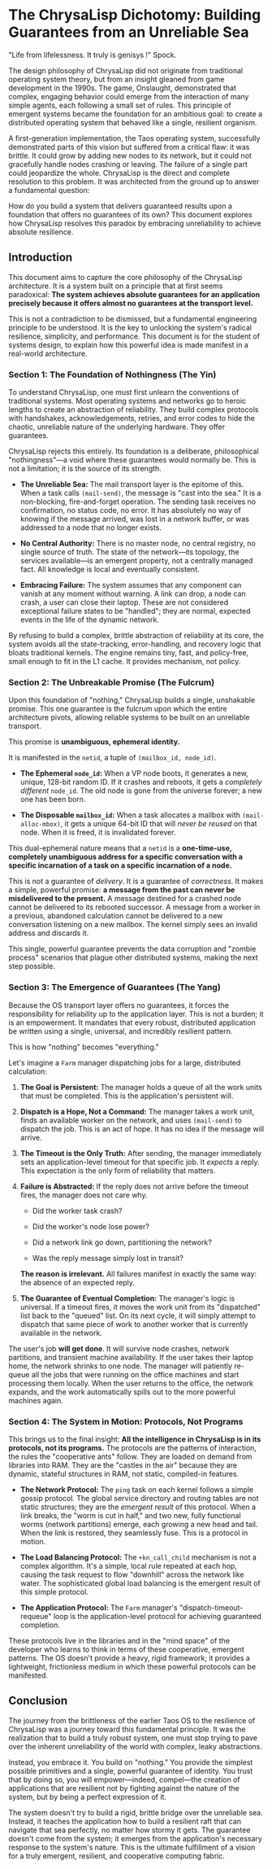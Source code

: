 # The ChrysaLisp Dichotomy: Building Guarantees from an Unreliable Sea

"Life from lifelessness. It truly is genisys !" Spock.

The design philosophy of ChrysaLisp did not originate from traditional operating
system theory, but from an insight gleaned from game development in the 1990s.
The game, Onslaught, demonstrated that complex, engaging behavior could emerge
from the interaction of many simple agents, each following a small set of rules.
This principle of emergent systems became the foundation for an ambitious goal:
to create a distributed operating system that behaved like a single, resilient
organism.

A first-generation implementation, the Taos operating system, successfully
demonstrated parts of this vision but suffered from a critical flaw: it was
brittle. It could grow by adding new nodes to its network, but it could not
gracefully handle nodes crashing or leaving. The failure of a single part could
jeopardize the whole. ChrysaLisp is the direct and complete resolution to this
problem. It was architected from the ground up to answer a fundamental question:

How do you build a system that delivers guaranteed results upon a foundation
that offers no guarantees of its own? This document explores how ChrysaLisp
resolves this paradox by embracing unreliability to achieve absolute resilience.

## Introduction

This document aims to capture the core philosophy of the ChrysaLisp
architecture. It is a system built on a principle that at first seems
paradoxical: **The system achieves absolute guarantees for an application
precisely because it offers almost no guarantees at the transport level.**

This is not a contradiction to be dismissed, but a fundamental engineering
principle to be understood. It is the key to unlocking the system's radical
resilience, simplicity, and performance. This document is for the student of
systems design, to explain how this powerful idea is made manifest in a
real-world architecture.

### Section 1: The Foundation of Nothingness (The Yin)

To understand ChrysaLisp, one must first unlearn the conventions of traditional
systems. Most operating systems and networks go to heroic lengths to create an
abstraction of reliability. They build complex protocols with handshakes,
acknowledgements, retries, and error codes to hide the chaotic, unreliable
nature of the underlying hardware. They offer guarantees.

ChrysaLisp rejects this entirely. Its foundation is a deliberate, philosophical
"nothingness"—a void where these guarantees would normally be. This is not a
limitation; it is the source of its strength.

*   **The Unreliable Sea:** The mail transport layer is the epitome of this.
    When a task calls `(mail-send)`, the message is "cast into the sea." It is a
    non-blocking, fire-and-forget operation. The sending task receives no
    confirmation, no status code, no error. It has absolutely no way of knowing
    if the message arrived, was lost in a network buffer, or was addressed to a
    node that no longer exists.

*   **No Central Authority:** There is no master node, no central registry, no
    single source of truth. The state of the network—its topology, the services
    available—is an emergent property, not a centrally managed fact. All
    knowledge is local and eventually consistent.

*   **Embracing Failure:** The system assumes that any component can vanish at
    any moment without warning. A link can drop, a node can crash, a user can
    close their laptop. These are not considered exceptional failure states to
    be "handled"; they are normal, expected events in the life of the dynamic
    network.

By refusing to build a complex, brittle abstraction of reliability at its core,
the system avoids all the state-tracking, error-handling, and recovery logic
that bloats traditional kernels. The engine remains tiny, fast, and policy-free,
small enough to fit in the L1 cache. It provides mechanism, not policy.

### Section 2: The Unbreakable Promise (The Fulcrum)

Upon this foundation of "nothing," ChrysaLisp builds a single, unshakable
promise. This one guarantee is the fulcrum upon which the entire architecture
pivots, allowing reliable systems to be built on an unreliable transport.

This promise is **unambiguous, ephemeral identity.**

It is manifested in the `netid`, a tuple of `(mailbox_id, node_id)`.

*   **The Ephemeral `node_id`:** When a VP node boots, it generates a new,
    unique, 128-bit random ID. If it crashes and reboots, it gets a *completely
    different* `node_id`. The old node is gone from the universe forever; a new
    one has been born.

*   **The Disposable `mailbox_id`:** When a task allocates a mailbox with
    `(mail-alloc-mbox)`, it gets a unique 64-bit ID that will *never be reused*
    on that node. When it is freed, it is invalidated forever.

This dual-ephemeral nature means that a `netid` is a **one-time-use, completely
unambiguous address for a specific conversation with a specific incarnation of a
task on a specific incarnation of a node.**

This is not a guarantee of *delivery*. It is a guarantee of *correctness*. It
makes a simple, powerful promise: **a message from the past can never be
misdelivered to the present.** A message destined for a crashed node cannot be
delivered to its rebooted successor. A message from a worker in a previous,
abandoned calculation cannot be delivered to a new conversation listening on a
new mailbox. The kernel simply sees an invalid address and discards it.

This single, powerful guarantee prevents the data corruption and "zombie
process" scenarios that plague other distributed systems, making the next step
possible.

### Section 3: The Emergence of Guarantees (The Yang)

Because the OS transport layer offers no guarantees, it forces the
responsibility for reliability up to the application layer. This is not a
burden; it is an empowerment. It mandates that every robust, distributed
application be written using a single, universal, and incredibly resilient
pattern.

This is how "nothing" becomes "everything."

Let's imagine a `Farm` manager dispatching jobs for a large, distributed
calculation:

1.  **The Goal is Persistent:** The manager holds a queue of all the work units
    that must be completed. This is the application's persistent will.

2.  **Dispatch is a Hope, Not a Command:** The manager takes a work unit, finds
    an available worker on the network, and uses `(mail-send)` to dispatch the
    job. This is an act of hope. It has no idea if the message will arrive.

3.  **The Timeout is the Only Truth:** After sending, the manager immediately
    sets an application-level timeout for that specific job. It *expects* a
    reply. This expectation is the only form of reliability that matters.

4.  **Failure is Abstracted:** If the reply does not arrive before the timeout
    fires, the manager does not care why.

    * Did the worker task crash?

    * Did the worker's node lose power?

    * Did a network link go down, partitioning the network?

    * Was the reply message simply lost in transit?

    **The reason is irrelevant.** All failures manifest in exactly the same way:
    the absence of an expected reply.

5.  **The Guarantee of Eventual Completion:** The manager's logic is universal.
    If a timeout fires, it moves the work unit from its "dispatched" list back
    to the "queued" list. On its next cycle, it will simply attempt to dispatch
    that same piece of work to another worker that is currently available in the
    network.

The user's job **will get done**. It will survive node crashes, network
partitions, and transient machine availability. If the user takes their laptop
home, the network shrinks to one node. The manager will patiently re-queue all
the jobs that were running on the office machines and start processing them
locally. When the user returns to the office, the network expands, and the work
automatically spills out to the more powerful machines again.

### Section 4: The System in Motion: Protocols, Not Programs

This brings us to the final insight: **All the intelligence in ChrysaLisp is in
its protocols, not its programs.** The protocols are the patterns of
interaction, the rules the "cooperative ants" follow. They are loaded on demand
from libraries into RAM. They are the "castles in the air" because they are
dynamic, stateful structures in RAM, not static, compiled-in features.

*   **The Network Protocol:** The `ping` task on each kernel follows a simple
    gossip protocol. The global service directory and routing tables are not
    static structures; they are the *emergent result* of this protocol. When a
    link breaks, the "worm is cut in half," and two new, fully functional worms
    (network partitions) emerge, each growing a new head and tail. When the link
    is restored, they seamlessly fuse. This is a protocol in motion.

*   **The Load Balancing Protocol:** The `+kn_call_child` mechanism is not a
    complex algorithm. It's a simple, local rule repeated at each hop, causing
    the task request to flow "downhill" across the network like water. The
    sophisticated global load balancing is the emergent result of this simple
    protocol.

*   **The Application Protocol:** The `Farm` manager's
    "dispatch-timeout-requeue" loop is the application-level protocol for
    achieving guaranteed completion.

These protocols live in the libraries and in the "mind space" of the developer
who learns to think in terms of these cooperative, emergent patterns. The OS
doesn't provide a heavy, rigid framework; it provides a lightweight,
frictionless medium in which these powerful protocols can be manifested.

## Conclusion

The journey from the brittleness of the earlier Taos OS to the resilience of
ChrysaLisp was a journey toward this fundamental principle. It was the
realization that to build a truly robust system, one must stop trying to pave
over the inherent unreliability of the world with complex, leaky abstractions.

Instead, you embrace it. You build on "nothing." You provide the simplest
possible primitives and a single, powerful guarantee of identity. You trust that
by doing so, you will empower—indeed, compel—the creation of applications that
are resilient not by fighting against the nature of the system, but by being a
perfect expression of it.

The system doesn't try to build a rigid, brittle bridge over the unreliable sea.
Instead, it teaches the application how to build a resilient raft that can
navigate that sea perfectly, no matter how stormy it gets. The guarantee doesn't
come from the system; it emerges from the application's necessary response to
the system's nature. This is the ultimate fulfillment of a vision for a truly
emergent, resilient, and cooperative computing fabric.